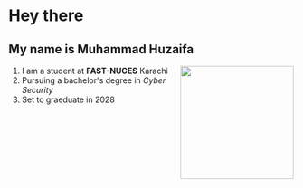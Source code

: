 # Hey there
## My name is Muhammad Huzaifa



<img align="right" src="https://img.freepik.com/free-vector/hand-drawn-devops-illustration_23-2149398796.jpg" height="200"/>

1. I am a student at **FAST-NUCES** Karachi
2. Pursuing a bachelor's degree in _Cyber Security_
3. Set to graeduate in 2028


